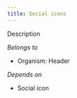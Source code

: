 ```yaml
---
title: Social icons
---
```

Description

*Belongs to*

* Organism: Header

*Depends on*

* Social icon
